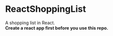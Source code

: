 # ReactShoppingList
A shopping list in React.</br>
**Create a react app first before you use this repo.**
